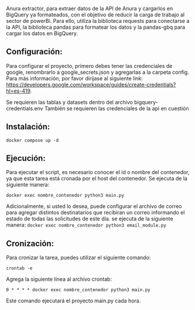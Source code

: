 Anura extractor, para extraer datos de la API de Anura y cargarlos en BigQuery ya formateados, con el objetivo de reducir la carga de trabajo al sector de powerBi.
Para ello, utiliza la biblioteca requests para conectarse a la API, la biblioteca pandas para formatear los datos y la pandas-gbq para cargar los datos en BigQuery.

## Configuración:

Para configurar el proyecto, primero debes tener las credenciales de google, renombrarlo a google_secrets.json y agregarlas a la carpeta config. Para más información, por favor diríjase al siguiente link:
https://developers.google.com/workspace/guides/create-credentials?hl=es-419.

Se requieren las tablas y datasets dentro del archivo bigquery-credentials.env
También se requieren las credenciales de la api en cuestión

## Instalación:

``docker compose up -d``

## Ejecución:

Para ejecutar el script, es necesario conocer el id o nombre del contenedor, ya que esta tarea está cronada por el host del contenedor.
Se ejecuta de la siguiente manera:

``docker exec nombre_contenedor python3 main.py``
  
  Adicionalmente, si usted lo desea, puede configurar el archivo de correo para agregar distintos destinatarios que recibiran un correo informando el estado de todas las solicitudes de este día.
  se ejecuta de la siguiente manera:
``docker exec nombre_contenedor python3 email_module.py``

## Cronización:

Para cronizar la tarea, puedes utilizar el siguiente comando:

``crontab -e``

Agrega la siguiente línea al archivo crontab:

``0 * * * * docker exec nombre_contenedor python3 main.py``

Este comando ejecutará el proyecto main.py cada hora.
